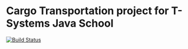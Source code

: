 # Cargo Transportation project for T-Systems Java School

[![Build Status](https://travis-ci.com/SunnyPanda/javaschool-cargo-transportation-app.svg?branch=master)](https://travis-ci.com/SunnyPanda/javaschool-cargo-transportation-app)